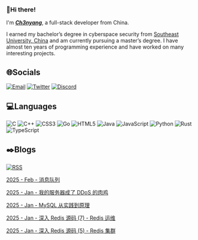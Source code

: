 ### 👋Hi there!

I'm [***Ch3nyang***](https://ch3nyang.top), a full-stack developer from China.

I earned my bachelor’s degree in cyberspace security from [Southeast University, China](https://www.seu.edu.cn) and am currently pursuing a master’s degree. I have almost ten years of programming experience and have worked on many interesting projects.

## 🌐Socials

[![Email](https://img.shields.io/badge/Email-mail@ch3nyang.top-%23D14836.svg?style=for-the-badge&logo=Gmail&logoColor=white)](mailto:mail@ch3nyang.top) [![Twitter](https://img.shields.io/badge/Twitter-@ch3nyang-%23000000.svg?style=for-the-badge&logo=X&logoColor=white)](https://twitter.com/ch3nyang) [![Discord](https://img.shields.io/badge/Discord-@ch3nyang-%237289DA.svg?style=for-the-badge&logo=Discord&logoColor=white)](https://discordapp.com/users/1011904467303673888)

## 💻Languages

![C](https://img.shields.io/badge/c-%2300599C.svg?style=for-the-badge&logo=c&logoColor=white) ![C++](https://img.shields.io/badge/c++-%2300599C.svg?style=for-the-badge&logo=c%2B%2B&logoColor=white) ![CSS3](https://img.shields.io/badge/css3-%231572B6.svg?style=for-the-badge&logo=css3&logoColor=white) ![Go](https://img.shields.io/badge/go-%2300ADD8.svg?style=for-the-badge&logo=go&logoColor=white) ![HTML5](https://img.shields.io/badge/html5-%23E34F26.svg?style=for-the-badge&logo=html5&logoColor=white) ![Java](https://img.shields.io/badge/Java-%23ED8B00.svg?style=for-the-badge&logo=openjdk&logoColor=white) ![JavaScript](https://img.shields.io/badge/javascript-%231e1e1e.svg?style=for-the-badge&logo=javascript&logoColor=white) ![Python](https://img.shields.io/badge/python-3670A0?style=for-the-badge&logo=python&logoColor=white) ![Rust](https://img.shields.io/badge/rust-%23000000.svg?style=for-the-badge&logo=rust&logoColor=white) ![TypeScript](https://img.shields.io/badge/typescript-%23007ACC.svg?style=for-the-badge&logo=typescript&logoColor=white)

## ✒️Blogs

[![RSS](https://img.shields.io/badge/rss-subscribe-%23FFA500.svg?style=for-the-badge&logo=rss&logoColor=white)](https://blog.ch3nyang.top/feed.xml)

<!-- BLOG-POST-LIST:START --><p><a href="https://blog.ch3nyang.top/post/%E6%B6%88%E6%81%AF%E9%98%9F%E5%88%97/">2025 - Feb - 消息队列</a></p><p><a href="https://blog.ch3nyang.top/post/%E6%88%91%E7%9A%84%E6%9C%8D%E5%8A%A1%E5%99%A8%E6%88%90%E4%BA%86DDoS%E7%9A%84%E8%82%89%E9%B8%A1/">2025 - Jan - 我的服务器成了 DDoS 的肉鸡</a></p><p><a href="https://blog.ch3nyang.top/post/MySQL%E4%BB%8E%E5%AE%9E%E8%B7%B5%E5%88%B0%E5%8E%9F%E7%90%86/">2025 - Jan - MySQL 从实践到原理</a></p><p><a href="https://blog.ch3nyang.top/post/Redis%E8%BF%90%E7%BB%B4/">2025 - Jan - 深入 Redis 源码 &lpar;7&rpar; - Redis 运维</a></p><p><a href="https://blog.ch3nyang.top/post/Redis%E9%9B%86%E7%BE%A4/">2025 - Jan - 深入 Redis 源码 &lpar;5&rpar; - Redis 集群</a></p><!-- BLOG-POST-LIST:END -->
